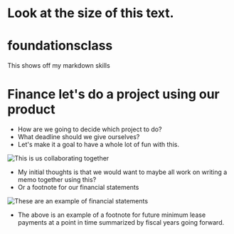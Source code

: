 # Look at the size of this text.


foundationsclass
================

This shows off my markdown skills

# Finance let's do a project using our product

* How are we going to decide which project to do?
* What deadline should we give ourselves?
* Let's make it a goal to have a whole lot of fun with this.

![This is us collaborating together](http://1.bp.blogspot.com/_GEQPWvFHaFQ/TALjSDzkQvI/AAAAAAAAAEQ/15zVEPL03QA/s200/ProjectManagement.jpg)

* My initial thoughts is that we would want to maybe all work on writing a memo together using this?
* Or a footnote for our financial statements

![These are an example of financial statements](http://i.investopedia.com/inv/tutorials/site/financialstatements/financialstatements_7_7.gif)

* The above is an example of a footnote for future minimum lease payments at a point in time summarized by fiscal years going forward.
